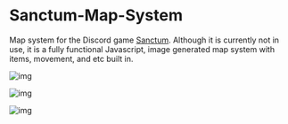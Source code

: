 # Sanctum-Map-System
Map system for the Discord game [Sanctum](https://discord.gg/CBWkESc). Although it is currently not in use, it is a fully functional Javascript, image generated map system with items, movement, and etc built in.

![img](https://cdn.discordapp.com/attachments/501586132375568399/520047743612223488/dungeon.png)

![img](https://cdn.discordapp.com/attachments/501586156975030273/509488023759749130/concept-export.png)

![img](https://imgur.com/u4aIXUN)
